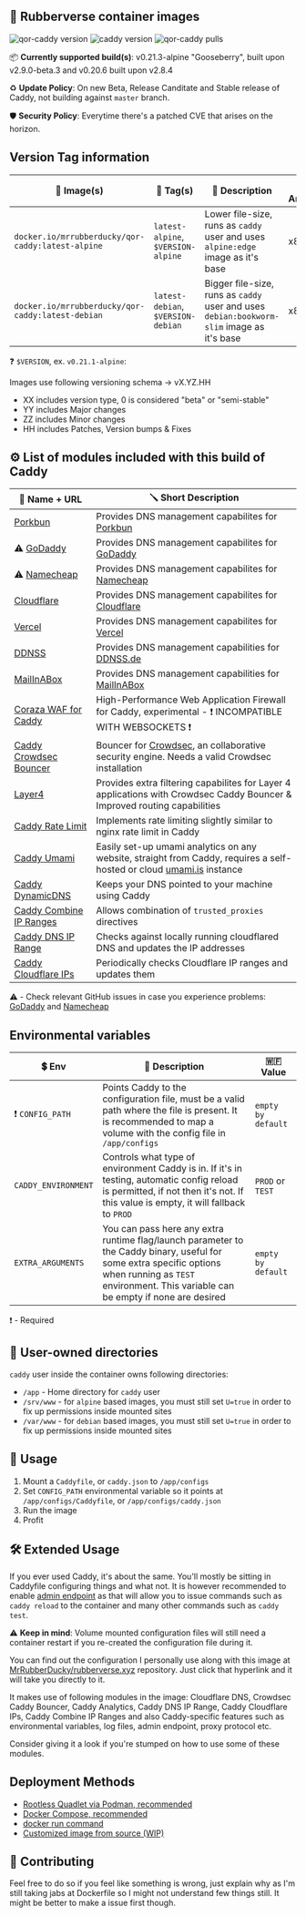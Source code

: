 ## 🦆 Rubberverse container images

![qor-caddy version](https://img.shields.io/badge/Image_Version-v0.21.3-purple) ![caddy version](https://img.shields.io/badge/Caddy_Version-v2.9.0_beta.3-brown
) ![qor-caddy pulls](https://img.shields.io/docker/pulls/mrrubberducky/qor-caddy)

📦 **Currently supported build(s)**: v0.21.3-alpine "Gooseberry", built upon v2.9.0-beta.3 and v0.20.6 built upon v2.8.4

♻️ **Update Policy**: On new Beta, Release Canditate and Stable release of Caddy, not building against `master` branch. 

🛡️ **Security Policy**: Everytime there's a patched CVE that arises on the horizon.

## Version Tag information

| 🐳 Image(s) | 📁 Tag(s) | 📓 Description | 💻 Architecture |
|----------|--------|-------------|---------------|
| `docker.io/mrrubberducky/qor-caddy:latest-alpine` | `latest-alpine`, `$VERSION-alpine` | Lower file-size, runs as `caddy` user and uses `alpine:edge` image as it's base | x86_64 |
| `docker.io/mrrubberducky/qor-caddy:latest-debian` | `latest-debian`, `$VERSION-debian` | Bigger file-size, runs as `caddy` user and uses `debian:bookworm-slim` image as it's base | x86_64 |

❓ `$VERSION`, ex. `v0.21.1-alpine`:

Images use following versioning schema -> vX.YZ.HH

- XX includes version type, 0 is considered "beta" or "semi-stable"
- YY includes Major changes
- ZZ includes Minor changes
- HH includes Patches, Version bumps & Fixes

## ⚙️ List of modules included with this build of Caddy

| 🔧 Name + URL | 🪛 Short Description |
|------------|-------------------|
| [Porkbun](https://github.com/caddy-dns/porkbun) | Provides DNS management capabilites for [Porkbun](https://porkbun.com) |
| ⚠️ [GoDaddy](https://github.com/caddy-dns/godaddy) | Provides DNS management capabilites for [GoDaddy](https://godaddy.com) |
| ⚠️ [Namecheap](https://github.com/caddy-dns/namecheap) | Provides DNS management capabilites for [Namecheap](https://namecheap.com) |
| [Cloudflare](https://github.com/caddy-dns/cloudflare) | Provides DNS management capabilites for [Cloudflare](https://cloudflare.com) |
| [Vercel](https://github.com/caddy-dns/vercel) | Provides DNS management capabilites for [Vercel](https://vercel.com) |
| [DDNSS](https://github.com/caddy-dns/ddnss) | Provides DNS management capabilities for [DDNSS.de](https://ddnss.de) |
| [MailInABox](https://github.com/caddy-dns/mailinabox) | Provides DNS management capabilities for [MailInABox](https://mailinabox.email/) |
| [Coraza WAF for Caddy](https://github.com/corazawaf/coraza-caddy) | High-Performance Web Application Firewall for Caddy, experimental - ❗ INCOMPATIBLE WITH WEBSOCKETS ❗ |
| [Caddy Crowdsec Bouncer](https://github.com/hslatman/caddy-crowdsec-bouncer) | Bouncer for [Crowdsec](https://www.crowdsec.net/), an collaborative security engine. Needs a valid Crowdsec installation |
| [Layer4](https://github.com/hslatman/caddy-crowdsec-bouncer/layer4) | Provides extra filtering capabilites for Layer 4 applications with Crowdsec Caddy Bouncer & Improved routing capabilities |
| [Caddy Rate Limit](github.com/mholt/caddy-ratelimit) | Implements rate limiting slightly similar to nginx rate limit in Caddy |
| [Caddy Umami](https://github.com/jonaharagon/caddy-umami) | Easily set-up umami analytics on any website, straight from Caddy, requires a self-hosted or cloud [umami.is](https://umami.is) instance |
| [Caddy DynamicDNS](https://github.com/mholt/caddy-dynamicdns) | Keeps your DNS pointed to your machine using Caddy |
| [Caddy Combine IP Ranges](https://github.com/fvbommel/caddy-combine-ip-ranges) | Allows combination of `trusted_proxies` directives |
| [Caddy DNS IP Range](https://github.com/fvbommel/caddy-dns-ip-range) | Checks against locally running cloudflared DNS and updates the IP addresses |
| [Caddy Cloudflare IPs](https://github.com/WeidiDeng/caddy-cloudflare-ip) | Periodically checks Cloudflare IP ranges and updates them |

⚠️ - Check relevant GitHub issues in case you experience problems: [GoDaddy](https://github.com/Rubberverse/qor-caddy/issues/15) and [Namecheap](https://github.com/Rubberverse/qor-caddy/issues/16)

## Environmental variables

| 💲 Env | 📓 Description | 🇼🇫 Value |
|-----|-------------|---------|
| ❗ `CONFIG_PATH`   | Points Caddy to the configuration file, must be a valid path where the file is present. It is recommended to map a volume with the config file in `/app/configs` | `empty by default`
| `CADDY_ENVIRONMENT` | Controls what type of environment Caddy is in. If it's in testing, automatic config reload is permitted, if not then it's not. If this value is empty, it will fallback to `PROD` | `PROD` or `TEST` |
| `EXTRA_ARGUMENTS`   | You can pass here any extra runtime flag/launch parameter to the Caddy binary, useful for some extra specific options when running as `TEST` environment. This variable can be empty if none are desired | `empty by default`

❗ - Required

## 📂 User-owned directories

`caddy` user inside the container owns following directories: 

- `/app` - Home directory for `caddy` user
- `/srv/www` - for `alpine` based images, you must still set `U=true` in order to fix up permissions inside mounted sites
- `/var/www` - for `debian` based images, you must still set `U=true` in order to fix up permissions inside mounted sites

## 🔨 Usage

1. Mount a `Caddyfile`, or `caddy.json` to `/app/configs`
2. Set `CONFIG_PATH` environmental variable so it points at `/app/configs/Caddyfile`, or `/app/configs/caddy.json`
3. Run the image
4. Profit

## 🛠️ Extended Usage

If you ever used Caddy, it's about the same. You'll mostly be sitting in Caddyfile configuring things and what not. It is however recommended to enable [admin endpoint](https://caddyserver.com/docs/caddyfile/options#admin) as that will allow you to issue commands such as `caddy reload` to the container and many other commands such as `caddy test`.

⚠️ **Keep in mind**: Volume mounted configuration files will still need a container restart if you re-created the configuration file during it.

You can find out the configuration I personally use along with this image at [MrRubberDucky/rubberverse.xyz](https://github.com/MrRubberDucky/rubberverse.xyz/blob/main/Generic/Configurations/caddy/Caddyfile) repository. Just click that hyperlink and it will take you directly to it.

It makes use of following modules in the image: Cloudflare DNS, Crowdsec Caddy Bouncer, Caddy Analytics, Caddy DNS IP Range, Caddy Cloudflare IPs, Caddy Combine IP Ranges and also Caddy-specific features such as environmental variables, log files, admin endpoint, proxy protocol etc.

Consider giving it a look if you're stumped on how to use some of these modules.

## Deployment Methods

- [Rootless Quadlet via Podman, recommended](https://github.com/Rubberverse/qor-caddy/blob/main/Setup.md#-quadlet-experimental-recommended)
- [Docker Compose, recommended](https://github.com/Rubberverse/qor-caddy/blob/main/Setup.md#-with-docker-compose-recommended)
- [docker run command](https://github.com/Rubberverse/qor-caddy/blob/main/Setup.md#%EF%B8%8F-manually-without-docker-compose)
- [Customized image from source (WIP)](https://github.com/Rubberverse/qor-caddy/blob/main/Setup.md#from-source)

## 🥰 Contributing

Feel free to do so if you feel like something is wrong, just explain why as I'm still taking jabs at Dockerfile so I might not understand few things still. It might be better to make a issue first though.
